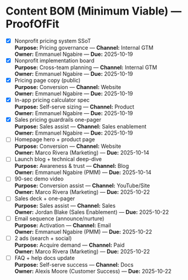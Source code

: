 # Content BOM (Minimum Viable) — ProofOfFit

- [x] Nonprofit pricing system SSoT  
  **Purpose:** Pricing governance — **Channel:** Internal GTM  
  **Owner:** Emmanuel Ngabire — **Due:** 2025-10-19
- [x] Nonprofit implementation board  
  **Purpose:** Cross-team planning — **Channel:** Internal GTM  
  **Owner:** Emmanuel Ngabire — **Due:** 2025-10-19
- [x] Pricing page copy (public)  
  **Purpose:** Conversion — **Channel:** Website  
  **Owner:** Emmanuel Ngabire — **Due:** 2025-10-19
- [x] In-app pricing calculator spec  
  **Purpose:** Self-serve sizing — **Channel:** Product  
  **Owner:** Emmanuel Ngabire — **Due:** 2025-10-19
- [x] Sales pricing guardrails one-pager  
  **Purpose:** Sales assist — **Channel:** Sales enablement  
  **Owner:** Emmanuel Ngabire — **Due:** 2025-10-19
- [ ] Homepage hero + product page  
  **Purpose:** Conversion — **Channel:** Website  
  **Owner:** Marco Rivera (Marketing) — **Due:** 2025-10-14
- [ ] Launch blog + technical deep-dive  
  **Purpose:** Awareness & trust — **Channel:** Blog  
  **Owner:** Emmanuel Ngabire (PMM) — **Due:** 2025-10-14
- [ ] 90-sec demo video  
  **Purpose:** Conversion assist — **Channel:** YouTube/Site  
  **Owner:** Marco Rivera (Marketing) — **Due:** 2025-10-22
- [ ] Sales deck + one-pager  
  **Purpose:** Sales assist — **Channel:** Sales  
  **Owner:** Jordan Blake (Sales Enablement) — **Due:** 2025-10-22
- [ ] Email sequence (announce/nurture)  
  **Purpose:** Activation — **Channel:** Email  
  **Owner:** Emmanuel Ngabire (PMM) — **Due:** 2025-10-22
- [ ] 2 ads (search + social)  
  **Purpose:** Acquire demand — **Channel:** Paid  
  **Owner:** Marco Rivera (Marketing) — **Due:** 2025-10-22
- [ ] FAQ + help docs update  
  **Purpose:** Self-serve success — **Channel:** Docs  
  **Owner:** Alexis Moore (Customer Success) — **Due:** 2025-10-22
